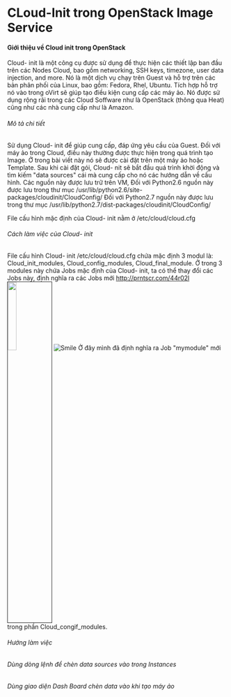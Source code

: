 # CLoud-Init trong OpenStack Image Service 
#### Giới thiệu về Cloud init trong OpenStack

 Cloud- init là một công cụ được sử dụng để thực hiện các thiết lập ban đầu trên các Nodes Cloud, bao gồm networking, 
 SSH keys, timezone, user data injection, and more. Nó là một dịch vụ chạy trên Guest và hỗ trợ trên các bản phân phối
 của Linux, bao gồm: Fedora, Rhel, Ubuntu.
 Tích hợp hỗ trợ nó vào trong oVirt sẽ giúp tạo điều kiện cung cấp các máy ảo. Nó được sử dụng rộng rãi trong các Cloud 
 Soffware như là OpenStack (thông qua Heat) cũng như các nhà cung cấp như là Amazon.
 
###### Mô tả chi tiết
 Sử dụng Cloud- init để giúp cung cấp, đáp ứng yêu cầu của Guest. Đối với máy ảo trong Cloud, điều này thường được thực
 hiện trong quá trình tạo Image. Ở trong bài viết này nó sẽ được cài đặt trên một máy ảo hoặc Template.
 Sau khi cài đặt gói, Cloud- nit sẽ bắt đầu quá trình khời động và tìm kiếm "data sources" cái mà cung cấp cho nó các hướng dẫn
 về cấu hình.
 Các nguồn này được lưu trữ trên VM, 
 Đối với Python2.6 nguồn này được lưu trong thư mục /usr/lib/python2.6/site-packages/cloudinit/CloudConfig/
 Đối với Python2.7 nguồn này được lưu trong thư mục /usr/lib/python2.7/dist-packages/cloudinit/CloudConfig/
 
 File cấu hình mặc định của Cloud- init nằm ở /etc/cloud/cloud.cfg
 
###### Cách làm việc của Cloud- init 

 File cấu hình Cloud- init /etc/cloud/cloud.cfg chứa mặc định 3 modul là: Cloud_init_modules, Cloud_config_modules,
 Cloud_final_module. Ở trong 3 modules này chứa Jobs mặc định của Cloud- init, ta có thể thay đổi các Jobs này, định nghĩa ra các Jobs mới
 http://prntscr.com/44r02l <img src=http://prntscr.com/44r02l width="20%" height="20%" border="1">
 ![Smile](http://prntscr.com/44r02l "Smile")
 Ở đây mình đã định nghĩa ra Job "mymodule" mới trong phần Cloud_congif_modules.

###### Hướng làm việc

###### Dùng dòng lệnh để chèn data sources vào trong Instances

###### Dùng giao diện Dash Board chèn data vào khi tạo máy ảo

